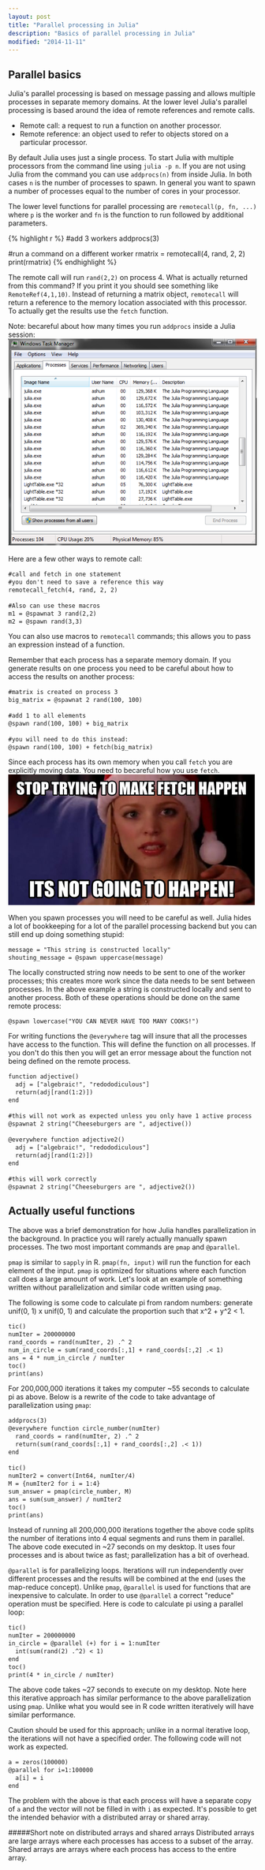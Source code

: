 ```yaml
---
layout: post
title: "Parallel processing in Julia"
description: "Basics of parallel processing in Julia"
modified: "2014-11-11"
---
```


Parallel basics
---------------
Julia's parallel processing is based on message passing and allows multiple processes in separate memory domains.  At the lower level Julia's parallel processing is based around the idea of remote references and remote calls.  

* Remote call: a request to run a function on another processor.
* Remote reference: an object used to refer to objects stored on a particular processor.

By default Julia uses just a single process.  To start Julia with multiple processors from the command line using ``julia -p n``.  If you are not using Julia from the command you can use ``addprocs(n)`` from inside Julia.  In both cases ``n`` is the number of processes to spawn.  In general you want to spawn a number of processes equal to the number of cores in your processor.

The lower level functions for parallel processing are ``remotecall(p, fn, ...)`` where ``p`` is the worker and ``fn`` is the function to run followed by additional parameters.

{% highlight r %}
#add 3 workers
addprocs(3)

#run a command on a different worker
rmatrix = remotecall(4, rand, 2, 2)
print(rmatrix)
{% endhighlight %}

The remote call will run ``rand(2,2)`` on process 4.  What is actually returned from this command?  If you print it you should see something like ``RemoteRef(4,1,10)``.  Instead of returning a matrix object, ``remotecall`` will return a reference to the memory location associated with this processor.  To actually get the results use the ``fetch`` function.

Note: becareful about how many times you run ``addprocs`` inside a Julia session:
![workers](../images/parallel/julia_workers.png)

Here are a few other ways to remote call:
```
#call and fetch in one statement
#you don't need to save a reference this way
remotecall_fetch(4, rand, 2, 2)

#Also can use these macros
m1 = @spawnat 3 rand(2,2)
m2 = @spawn rand(3,3)
```
You can also use macros to ``remotecall`` commands; this allows you to pass an expression instead of a function.

Remember that each process has a separate memory domain.  If you generate results on one process you need to be careful about how to access the results on another process:
```
#matrix is created on process 3
big_matrix = @spawnat 2 rand(100, 100)

#add 1 to all elements
@spawn rand(100, 100) + big_matrix

#you will need to do this instead:
@spawn rand(100, 100) + fetch(big_matrix)
```
Since each process has its own memory when you call ``fetch`` you are explicitly moving data.  You need to becareful how you use ``fetch``.
![fetch](../images/parallel/fetch.png)

When you spawn processes you will need to be careful as well.  Julia hides a lot of bookkeeping for a lot of the parallel processing backend but you can still end up doing something stupid:

```
message = "This string is constructed locally"
shouting_message = @spawn uppercase(message)
```
The locally constructed string now needs to be sent to one of the worker processes; this creates more work since the data needs to be sent between processes.  In the above example a string is constructed locally and sent to another process.  Both of these operations should be done on the same remote process:
```
@spawn lowercase("YOU CAN NEVER HAVE TOO MANY COOKS!")
```

For writing functions the ``@everywhere`` tag will insure that all the processes have access to the function.  This will define the function on all processes.  If you don't do this then you will get an error message about the function not being defined on the remote process.
```
function adjective()
  adj = ["algebraic!", "redododiculous"]
  return(adj[rand(1:2)])
end

#this will not work as expected unless you only have 1 active process
@spawnat 2 string("Cheeseburgers are ", adjective())

@everywhere function adjective2()
  adj = ["algebraic!", "redododiculous"]
  return(adj[rand(1:2)])
end

#this will work correctly
@spawnat 2 string("Cheeseburgers are ", adjective2())
```

Actually useful functions
-------------------------
The above was a brief demonstration for how Julia handles parallelization in the background.  In practice you will rarely actually manually spawn processes.  The two most important commands are ``pmap`` and ``@parallel``.

``pmap`` is similar to ``sapply`` in R.  ``pmap(fn, input)`` will run the function for each element of the input.  ``pmap`` is optimized for situations where each function call does a large amount of work.  Let's look at an example of something written without parallelization and similar code written using ``pmap``.

The following is some code to calculate pi from random numbers: generate unif(0, 1) x unif(0, 1) and calculate the proportion such that x^2 + y^2 < 1.
```
tic()
numIter = 200000000 
rand_coords = rand(numIter, 2) .^ 2
num_in_circle = sum(rand_coords[:,1] + rand_coords[:,2] .< 1)
ans = 4 * num_in_circle / numIter
toc()
print(ans)
```
For 200,000,000 iterations it takes my computer ~55 seconds to calculate pi as above.  Below is a rewrite of the code to take advantage of parallelization using ``pmap``:
```
addprocs(3)
@everywhere function circle_number(numIter)
  rand_coords = rand(numIter, 2) .^ 2
  return(sum(rand_coords[:,1] + rand_coords[:,2] .< 1))
end

tic()
numIter2 = convert(Int64, numIter/4)
M = {numIter2 for i = 1:4}
sum_answer = pmap(circle_number, M)
ans = sum(sum_answer) / numIter2
toc()
print(ans)
```
Instead of running all 200,000,000 iterations together the above code splits the number of iterations into 4 equal segments and runs them in parallel.  The above code executed in ~27 seconds on my desktop.  It uses four processes and is about twice as fast; parallelization has a bit of overhead.

``@parallel`` is for parallelizing loops.  Iterations will run independently over different processes and the results will be combined at the end (uses the map-reduce concept).  Unlike ``pmap``, ``@parallel`` is used for functions that are inexpensive to calculate.  In order to use ``@parallel`` a correct "reduce" operation must be specified.  Here is code to calculate pi using a parallel loop:
```
tic()
numIter = 200000000
in_circle = @parallel (+) for i = 1:numIter
  int(sum(rand(2) .^2) < 1)
end
toc()
print(4 * in_circle / numIter)
```
The above code takes ~27 seconds to execute on my desktop.  Note here this iterative approach has similar performance to the above parallelization using ``pmap``.  Unlike what you would see in R code written iteratively will have similar performance.

Caution should be used for this approach; unlike in a normal iterative loop, the iterations will not have a specified order.  The following code will not work as expected.  
```
a = zeros(100000)
@parallel for i=1:100000
  a[i] = i
end
```
The problem with the above is that each process will have a separate copy of ``a`` and the vector will not be filled in with ``i`` as expected.  It's possible to get the intended behavior with a distributed array or shared array.

#####Short note on distributed arrays and shared arrays
Distributed arrays are large arrays where each processes has access to a subset of the array.  Shared arrays are arrays where each process has access to the entire array.  